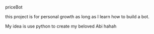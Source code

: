 priceBot


this project is for personal growth as long as I learn how to build a bot.

My idea is use python to create my beloved Abi hahah